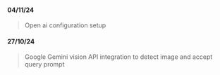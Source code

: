 #### 04/11/24

> Open ai configuration setup

#### 27/10/24

> Google Gemini vision API integration to detect image and accept query prompt
